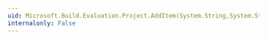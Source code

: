 ```yaml
---
uid: Microsoft.Build.Evaluation.Project.AddItem(System.String,System.String)
internalonly: False
---
```

